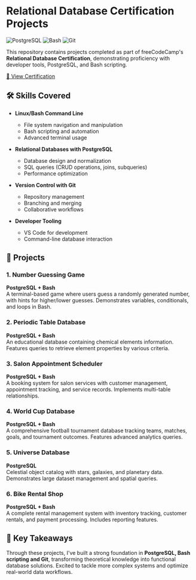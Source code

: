 # Relational Database Certification Projects

![PostgreSQL](https://img.shields.io/badge/PostgreSQL-316192?style=for-the-badge&logo=postgresql&logoColor=white)
![Bash](https://img.shields.io/badge/GNU%20Bash-4EAA25?style=for-the-badge&logo=GNU%20Bash&logoColor=white)
![Git](https://img.shields.io/badge/GIT-E44C30?style=for-the-badge&logo=git&logoColor=white)

This repository contains projects completed as part of freeCodeCamp's **Relational Database Certification**, demonstrating proficiency with developer tools, PostgreSQL, and Bash scripting.

[🔗 View Certification](https://www.freecodecamp.org/certification/m_yassir/relational-database-v8)

## 🛠 Skills Covered

- **Linux/Bash Command Line**
  - File system navigation and manipulation
  - Bash scripting and automation
  - Advanced terminal usage

- **Relational Databases with PostgreSQL**
  - Database design and normalization
  - SQL queries (CRUD operations, joins, subqueries)
  - Performance optimization

- **Version Control with Git**
  - Repository management
  - Branching and merging
  - Collaborative workflows

- **Developer Tooling**
  - VS Code for development
  - Command-line database interaction

## 📂 Projects

### 1. Number Guessing Game
**PostgreSQL + Bash**  
A terminal-based game where users guess a randomly generated number, with hints for higher/lower guesses. Demonstrates variables, conditionals, and loops in Bash.

### 2. Periodic Table Database
**PostgreSQL + Bash**  
An educational database containing chemical elements information. Features queries to retrieve element properties by various criteria.

### 3. Salon Appointment Scheduler
**PostgreSQL + Bash**  
A booking system for salon services with customer management, appointment tracking, and service records. Implements multi-table relationships.

### 4. World Cup Database
**PostgreSQL + Bash**  
A comprehensive football tournament database tracking teams, matches, goals, and tournament outcomes. Features advanced analytics queries.

### 5. Universe Database
**PostgreSQL**  
Celestial object catalog with stars, galaxies, and planetary data. Demonstrates large dataset management and spatial queries.

### 6. Bike Rental Shop
**PostgreSQL + Bash**  
A complete rental management system with inventory tracking, customer rentals, and payment processing. Includes reporting features.

## 🔑 Key Takeaways  
Through these projects, I've built a strong foundation in **PostgreSQL, Bash scripting and Git**, transforming theoretical knowledge into functional database solutions. Excited to tackle more complex systems and optimize real-world data workflows. 

